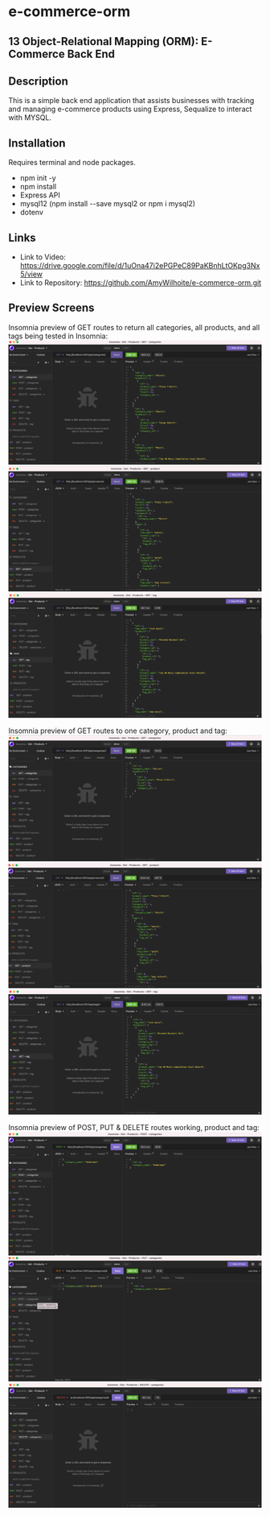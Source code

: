 # e-commerce-orm
## 13 Object-Relational Mapping (ORM): E-Commerce Back End

## Description
This is a simple back end application that assists businesses with tracking and managing e-commerce products using Express, Sequalize to interact with MYSQL. 


## Installation
Requires terminal and node packages.
* npm init -y
* npm install
* Express API
* mysql12 (npm install --save mysql2 or npm i mysql2)
* dotenv

## Links
* Link to Video: https://drive.google.com/file/d/1uOna47i2ePGPeC89PaKBnhLtOKpg3Nx5/view
* Link to Repository: https://github.com/AmyWilhoite/e-commerce-orm.git

## Preview Screens
Insomnia preview of GET routes to return all categories, all products, and all tags being tested in Insomnia:
![In Insomnia, the user tests GET categories.](./Assets/get_categories.png)
![In Insomnia, the user tests GET tags. ](./Assets/get_products..png)
![In Insomnia, user tests GET tags.](./Assets/get_tags.png)


Insomnia preview of GET routes to one category, product and tag:
![In Insomnia, the user tests GET categories from 1.](./Assets/get_categories1.png)
![In Insomnia, the user tests GET products from 1.](./Assets/get_products1.png)
![In Insomnia, the user tests GET tags from 1](./Assets/get_tags1.png)

Insomnia preview of POST, PUT & DELETE routes working, product and tag:
![In Insomnia, the user tests GET categories from 1.](./Assets/cat-post.png)
![In Insomnia, the user tests GET products from 1.](./Assets/cat-put.png)
![In Insomnia, the user tests GET tags from 1](./Assets/cat-delete.png)
